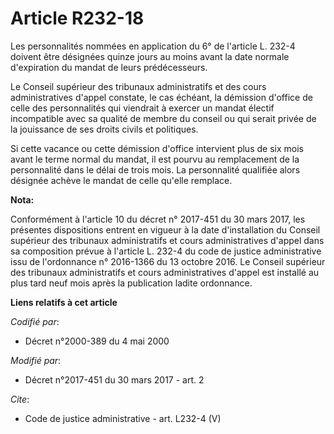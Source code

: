 # Article R232-18

Les personnalités nommées en application du 6° de l'article L. 232-4 doivent être désignées quinze jours au moins avant la
date normale d'expiration du mandat de leurs prédécesseurs. 

Le Conseil supérieur des tribunaux administratifs et des cours administratives d'appel constate, le cas échéant, la démission
d'office de celle des personnalités qui viendrait à exercer un mandat électif incompatible avec sa qualité de membre du
conseil ou qui serait privée de la jouissance de ses droits civils et politiques. 

Si cette vacance ou cette démission d'office intervient plus de six mois avant le terme normal du mandat, il est pourvu au
remplacement de la personnalité dans le délai de trois mois. La personnalité qualifiée alors désignée achève le mandat de
celle qu'elle remplace.

**Nota:**

Conformément à l'article 10 du décret n° 2017-451 du 30 mars 2017, les présentes dispositions entrent en vigueur à la date
d'installation du Conseil supérieur des tribunaux administratifs et cours administratives d'appel dans sa composition prévue
à l'article L. 232-4 du code de justice administrative issu de l'ordonnance n° 2016-1366 du 13 octobre 2016. Le Conseil
supérieur des tribunaux administratifs et cours administratives d'appel est installé au plus tard neuf mois après la
publication ladite ordonnance.

**Liens relatifs à cet article**

_Codifié par_:

  - Décret n°2000-389 du 4 mai 2000

_Modifié par_:

  - Décret n°2017-451 du 30 mars 2017 - art. 2

_Cite_:

  - Code de justice administrative - art. L232-4 (V)
